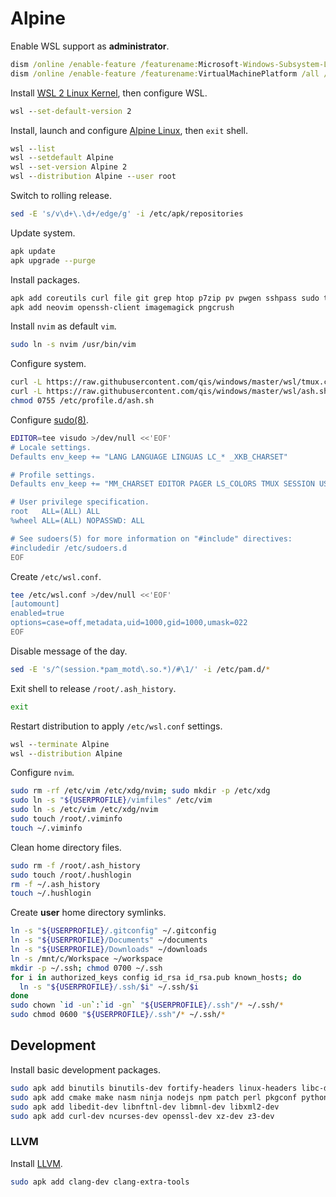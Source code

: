 # Alpine
Enable WSL support as **administrator**.

```cmd
dism /online /enable-feature /featurename:Microsoft-Windows-Subsystem-Linux /all /norestart
dism /online /enable-feature /featurename:VirtualMachinePlatform /all /norestart
```

Install [WSL 2 Linux Kernel](https://aka.ms/wsl2kernel), then configure WSL.

```cmd
wsl --set-default-version 2
```

Install, launch and configure [Alpine Linux](https://aka.ms/wslstore), then `exit` shell.

```cmd
wsl --list
wsl --setdefault Alpine
wsl --set-version Alpine 2
wsl --distribution Alpine --user root
```

Switch to rolling release.

```sh
sed -E 's/v\d+\.\d+/edge/g' -i /etc/apk/repositories
```

Update system.

```sh
apk update
apk upgrade --purge
```

Install packages.

```sh
apk add coreutils curl file git grep htop p7zip pv pwgen sshpass sudo tmux tree tzdata
apk add neovim openssh-client imagemagick pngcrush
```

Install `nvim` as default `vim`.

```sh
sudo ln -s nvim /usr/bin/vim
```

Configure system.

```sh
curl -L https://raw.githubusercontent.com/qis/windows/master/wsl/tmux.conf -o /etc/tmux.conf
curl -L https://raw.githubusercontent.com/qis/windows/master/wsl/ash.sh -o /etc/profile.d/ash.sh
chmod 0755 /etc/profile.d/ash.sh
```

Configure [sudo(8)](http://manpages.ubuntu.com/manpages/xenial/man8/sudo.8.html).

```sh
EDITOR=tee visudo >/dev/null <<'EOF'
# Locale settings.
Defaults env_keep += "LANG LANGUAGE LINGUAS LC_* _XKB_CHARSET"

# Profile settings.
Defaults env_keep += "MM_CHARSET EDITOR PAGER LS_COLORS TMUX SESSION USERPROFILE"

# User privilege specification.
root   ALL=(ALL) ALL
%wheel ALL=(ALL) NOPASSWD: ALL

# See sudoers(5) for more information on "#include" directives:
#includedir /etc/sudoers.d
EOF
```

Create `/etc/wsl.conf`.

```sh
tee /etc/wsl.conf >/dev/null <<'EOF'
[automount]
enabled=true
options=case=off,metadata,uid=1000,gid=1000,umask=022
EOF
```

Disable message of the day.

```sh
sed -E 's/^(session.*pam_motd\.so.*)/#\1/' -i /etc/pam.d/*
```

Exit shell to release `/root/.ash_history`.

```sh
exit
```

Restart distribution to apply `/etc/wsl.conf` settings.

```cmd
wsl --terminate Alpine
wsl --distribution Alpine
```

Configure `nvim`.

```sh
sudo rm -rf /etc/vim /etc/xdg/nvim; sudo mkdir -p /etc/xdg
sudo ln -s "${USERPROFILE}/vimfiles" /etc/vim
sudo ln -s /etc/vim /etc/xdg/nvim
sudo touch /root/.viminfo
touch ~/.viminfo
```

Clean home directory files.

```sh
sudo rm -f /root/.ash_history
sudo touch /root/.hushlogin
rm -f ~/.ash_history
touch ~/.hushlogin
```

Create **user** home directory symlinks.

```sh
ln -s "${USERPROFILE}/.gitconfig" ~/.gitconfig
ln -s "${USERPROFILE}/Documents" ~/documents
ln -s "${USERPROFILE}/Downloads" ~/downloads
ln -s /mnt/c/Workspace ~/workspace
mkdir -p ~/.ssh; chmod 0700 ~/.ssh
for i in authorized_keys config id_rsa id_rsa.pub known_hosts; do
  ln -s "${USERPROFILE}/.ssh/$i" ~/.ssh/$i
done
sudo chown `id -un`:`id -gn` "${USERPROFILE}/.ssh"/* ~/.ssh/*
sudo chmod 0600 "${USERPROFILE}/.ssh"/* ~/.ssh/*
```

## Development
Install basic development packages.

```sh
sudo apk add binutils binutils-dev fortify-headers linux-headers libc-dev
sudo apk add cmake make nasm ninja nodejs npm patch perl pkgconf python3 py3-pip sqlite swig z3
sudo apk add libedit-dev libnftnl-dev libmnl-dev libxml2-dev
sudo apk add curl-dev ncurses-dev openssl-dev xz-dev z3-dev
```

### LLVM
Install [LLVM](https://llvm.org/).

```sh
sudo apk add clang-dev clang-extra-tools
```
